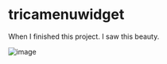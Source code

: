 # tricamenuwidget
 



When  I finished this project. I saw this beauty. 

![image](https://user-images.githubusercontent.com/71778580/135165901-c4caaed8-b6ff-4017-879e-7b62b2912893.png)

